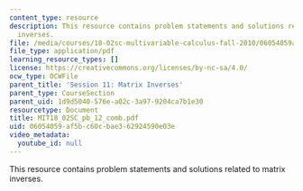```yaml
---
content_type: resource
description: This resource contains problem statements and solutions related to matrix
  inverses.
file: /media/courses/18-02sc-multivariable-calculus-fall-2010/06054059af5bc60cbae362924590e03e_MIT18_02SC_pb_12_comb.pdf
file_type: application/pdf
learning_resource_types: []
license: https://creativecommons.org/licenses/by-nc-sa/4.0/
ocw_type: OCWFile
parent_title: 'Session 11: Matrix Inverses'
parent_type: CourseSection
parent_uid: 1d9d5040-576e-a02c-3a97-9204ca7b1e30
resourcetype: Document
title: MIT18_02SC_pb_12_comb.pdf
uid: 06054059-af5b-c60c-bae3-62924590e03e
video_metadata:
  youtube_id: null
---
```

This resource contains problem statements and solutions related to matrix inverses.
